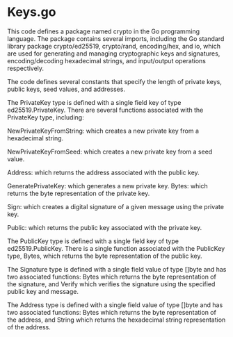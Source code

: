 # Keys.go

This code defines a package named crypto in the Go programming language. The package contains several imports, including the Go standard library package crypto/ed25519, crypto/rand, encoding/hex, and io, which are used for generating and managing cryptographic keys and signatures, encoding/decoding hexadecimal strings, and input/output operations respectively.

The code defines several constants that specify the length of private keys, public keys, seed values, and addresses.

The PrivateKey type is defined with a single field key of type ed25519.PrivateKey. There are several functions associated with the PrivateKey type, including:

NewPrivateKeyFromString: which creates a new private key from a hexadecimal string.

NewPrivateKeyFromSeed: which creates a new private key from a seed value.

Address: which returns the address associated with the public key.

GeneratePrivateKey: which generates a new private key.
Bytes: which returns the byte representation of the private key.

Sign: which creates a digital signature of a given message using the private key.

Public: which returns the public key associated with the private key.

The PublicKey type is defined with a single field key of type ed25519.PublicKey. There is a single function associated with the PublicKey type, Bytes, which returns the byte representation of the public key.

The Signature type is defined with a single field value of type []byte and has two associated functions: Bytes which returns the byte representation of the signature, and Verify which verifies the signature using the specified public key and message.

The Address type is defined with a single field value of type []byte and has two associated functions: Bytes which returns the byte representation of the address, and String which returns the hexadecimal string representation of the address.